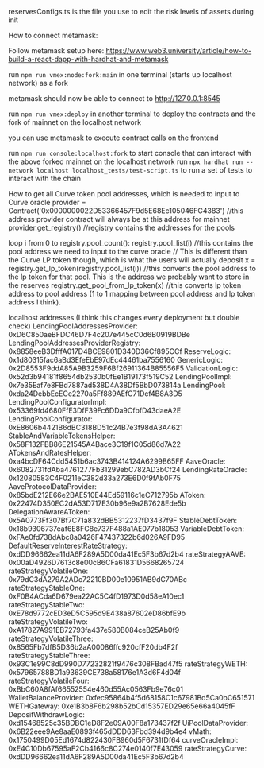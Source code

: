 reservesConfigs.ts is the file you use to edit the risk levels of assets during init

How to connect metamask:

Follow metamask setup here: https://www.web3.university/article/how-to-build-a-react-dapp-with-hardhat-and-metamask

run `npm run vmex:node:fork:main` in one terminal (starts up localhost network) as a fork

metamask should now be able to connect to http://127.0.0.1:8545

run `npm run vmex:deploy` in another terminal to deploy the contracts and the fork of mainnet on the localhost network

you can use metamask to execute contract calls on the frontend

run `npm run console:localhost:fork` to start console that can interact with the above forked mainnet on the localhost network
run `npx hardhat run --network localhost localhost_tests/test-script.ts` to run a set of tests to interact with the chain

How to get all Curve token pool addresses, which is needed to input to Curve oracle
provider = Contract('0x0000000022D53366457F9d5E68Ec105046FC4383') //this address provider contract will always be at this address for mainnet
provider.get_registry() //registry contains the addresses for the pools

loop i from 0 to registry.pool_count():
registry.pool_list(i) //this contains the pool address we need to input to the curve oracle
// This is different than the Curve LP token though, which is what the users will actually deposit
x = registry.get_lp_token(registry.pool_list(i)) //this converts the pool address to the lp token for that pool. This is the address we probably want to store in the reserves
registry.get_pool_from_lp_token(x) //this converts lp token address to pool address (1 to 1 mapping between pool address and lp token address I think).

localhost addresses (I think this changes every deployment but double check)
LendingPoolAddressesProvider: 0xD6C850aeBFDC46D7F4c207e445cC0d6B0919BDBe
LendingPoolAddressesProviderRegistry: 0x8858eeB3DfffA017D4BCE9801D340D36Cf895CCf
ReserveLogic: 0x1d80315fac6aBd3EfeEbE97dEc44461ba7556160
GenericLogic: 0x2D8553F9ddA85A9B3259F6Bf26911364B85556F5
ValidationLogic: 0x52d3b94181f8654db2530b0fEe1B19173f519C52
LendingPoolImpl: 0x7e35Eaf7e8FBd7887ad538D4A38Df5BbD073814a
LendingPool: 0xda24DebbEcECe2270a5Ff889AEfC71Dcf4B8A3D5
LendingPoolConfiguratorImpl: 0x53369fd4680FfE3DfF39Fc6DDa9CfbfD43daeA2E
LendingPoolConfigurator: 0xE8606b4421B6dBC318BD51c24B7e3f98dA3A4621
StableAndVariableTokensHelper: 0x58F132FBB86E21545A4Bace3C19f1C05d86d7A22
ATokensAndRatesHelper: 0xa4bcDF64Cdd5451b6ac3743B414124A6299B65FF
AaveOracle: 0x6082731fdAba4761277Fb31299ebC782AD3bCf24
LendingRateOracle: 0x12080583C4F0211eC382d33a273E6D0f9fAb0F75
AaveProtocolDataProvider: 0x85bdE212E66e2BAE510E44Ed59116c1eC712795b
AToken: 0x22474D350EC2dA53D717E30b96e9a2B7628Ede5b
DelegationAwareAToken: 0x5A0773Ff307Bf7C71a832dBB5312237fD3437f9F
StableDebtToken: 0x18b9306737eaf6E8FC8e737F488a1AE077b18053
VariableDebtToken: 0xFAe0fd738dAbc8a0426F47437322b6d026A9FD95
DefaultReserveInterestRateStrategy: 0xdDD96662ea11dA6F289A5D00da41Ec5F3b67d2b4
rateStrategyAAVE: 0x00aD4926D7613c8e00cB6CFa61831D5668265724
rateStrategyVolatileOne: 0x79dC3dA279A2ADc72210BD00e10951AB9dC70ABc
rateStrategyStableOne: 0xF0B4ACda6D679ea22AC5C4fD1973D0d58eA10ec1
rateStrategyStableTwo: 0xE78d9772cED3eD5C595d9E438a87602eD86bfE9b
rateStrategyVolatileTwo: 0xA17827A991EB72793fa437e580B084ceB25Ab0f9
rateStrategyVolatileThree: 0x8565Fb7dfB5D36b2aA00086ffc920cfF20db4F2f
rateStrategyStableThree: 0x93C1e99C8dD990D77232821f9476c308FBad47f5
rateStrategyWETH: 0x57965788BD1a93639CE738a58176e1A3d6F4d04f
rateStrategyVolatileFour: 0xBbC60A8fAf66552554e460d55Ac0563Fb9e76c01
WalletBalanceProvider: 0xfec95864b4f5d68158C1c67981Bd5Ca0bC651571
WETHGateway: 0xe1B3b8F6b298b52bCd15357ED29e65e66a4045fF
DepositWithdrawLogic: 0xd15468525c35BDBC1eD8F2e09A00F8a173437f2f
UiPoolDataProvider: 0x6B22eee9Ae8aaE0893f465dDDD63Fbd394d9b4e4
vMath: 0x1750499D05Ed1674d822430FB960d5F6731fDf64
curveOracleImpl: 0xE4C10Db67595aF2Cb4166c8C274e0140f7E43059
rateStrategyCurve: 0xdDD96662ea11dA6F289A5D00da41Ec5F3b67d2b4

